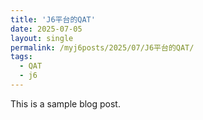 ```yaml
---
title: 'J6平台的QAT'
date: 2025-07-05   
layout: single
permalink: /myj6posts/2025/07/J6平台的QAT/
tags:
  - QAT   
  - j6  
---
```


This is a sample blog post.
